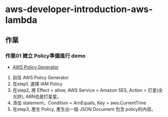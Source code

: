 # aws-developer-introduction-aws-lambda

## 作業

### 作業01 建立 Policy準備進行 demo

* [AWS Policy Generator](https://awspolicygen.s3.amazonaws.com/policygen.html)

1. 前往 AWS Policy Generator
2. 在step1, 選擇 IAM Policy
3. 在step2, 將 Effect = allow, AWS Service = Amazon SES, Action = 打星(全允許), ARN也是打星星。
4. 添加 statement，Condition = ArnEquals, Key = aws:CurrentTime
5. 在step3, 產生 Policy, 產生出一個 JSON Document 包含 policy的內容。


